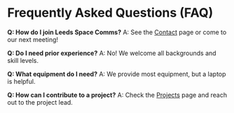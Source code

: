 # Frequently Asked Questions (FAQ)

**Q: How do I join Leeds Space Comms?**
A: See the [Contact](../CONTACT.md) page or come to our next meeting!

**Q: Do I need prior experience?**
A: No! We welcome all backgrounds and skill levels.

**Q: What equipment do I need?**
A: We provide most equipment, but a laptop is helpful.

**Q: How can I contribute to a project?**
A: Check the [Projects](../PROJECTS.md) page and reach out to the project lead.

